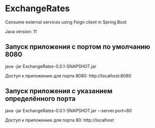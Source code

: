 # ExchangeRates
Consume external services using Feign client in Spring Boot

Java version: 11

Запуск приложения с портом по умолчанию 8080
--------------------------------------------
java -jar ExchangeRates-0.0.1-SNAPSHOT.jar

Доступ к приложению для порта 8080: http://localhost:8080

Запуск приложения с указанием определённого порта
-------------------------------------------------

java -jar ExchangeRates-0.0.1-SNAPSHOT.jar --server.port=80

Доступ к приложению для порта 80: http://localhost
